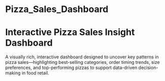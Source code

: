 # Pizza_Sales_Dashboard
# Interactive Pizza Sales Insight Dashboard
A visually rich, interactive dashboard designed to uncover key patterns in pizza sales—highlighting best-selling categories, order timing trends, size preferences, and top-performing pizzas to support data-driven decision-making in food retail.

